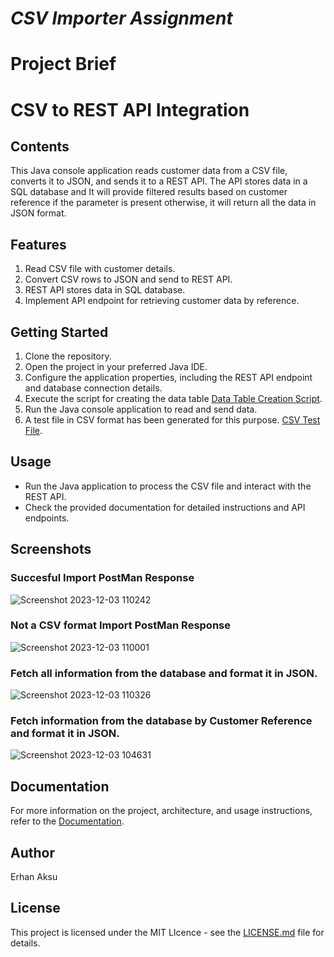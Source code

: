 # **_CSV Importer Assignment_**

# Project Brief

# CSV to REST API Integration

## Contents
This Java console application reads customer data from a CSV file, converts it to JSON, and sends it to a REST API. The API stores data in a SQL database and It will provide filtered results based on customer reference if the parameter is present otherwise, it will return all the data in JSON format.

## Features
1. Read CSV file with customer details.
2. Convert CSV rows to JSON and send to REST API.
3. REST API stores data in SQL database.
4. Implement API endpoint for retrieving customer data by reference.

## Getting Started
1. Clone the repository.
2. Open the project in your preferred Java IDE.
3. Configure the application properties, including the REST API endpoint and database connection details.
4. Execute the script for creating the data table [Data Table Creation Script](src/main/resources/Customer_Details_Table).
5. Run the Java console application to read and send data.
6. A test file in CSV format has been generated for this purpose. [CSV Test File](src/main/resources/Dummy_Data).

## Usage
- Run the Java application to process the CSV file and interact with the REST API.
- Check the provided documentation for detailed instructions and API endpoints.

## Screenshots
### Succesful Import PostMan Response
![Screenshot 2023-12-03 110242](https://github.com/erhnaks/CSV-Importer-Reader/assets/97620234/7591d496-33cf-44ab-bf96-7149a049a481)

### Not a CSV format Import PostMan Response
![Screenshot 2023-12-03 110001](https://github.com/erhnaks/CSV-Importer-Reader/assets/97620234/57a3ab55-c318-4794-80f4-2d3ffd56cfce)

### Fetch all information from the database and format it in JSON.
![Screenshot 2023-12-03 110326](https://github.com/erhnaks/CSV-Importer-Reader/assets/97620234/3b18c601-8b88-43b9-9a17-f73899824e77)

### Fetch information from the database by Customer Reference and format it in JSON.
![Screenshot 2023-12-03 104631](https://github.com/erhnaks/CSV-Importer-Reader/assets/97620234/81c69bfe-e135-4d83-9531-691619c1944b)

## Documentation
For more information on the project, architecture, and usage instructions, refer to the [Documentation](src/main/resources).

## Author
Erhan Aksu

## License
This project is licensed under the MIT LIcence - see the [LICENSE.md](LICENSE.md) file for details.